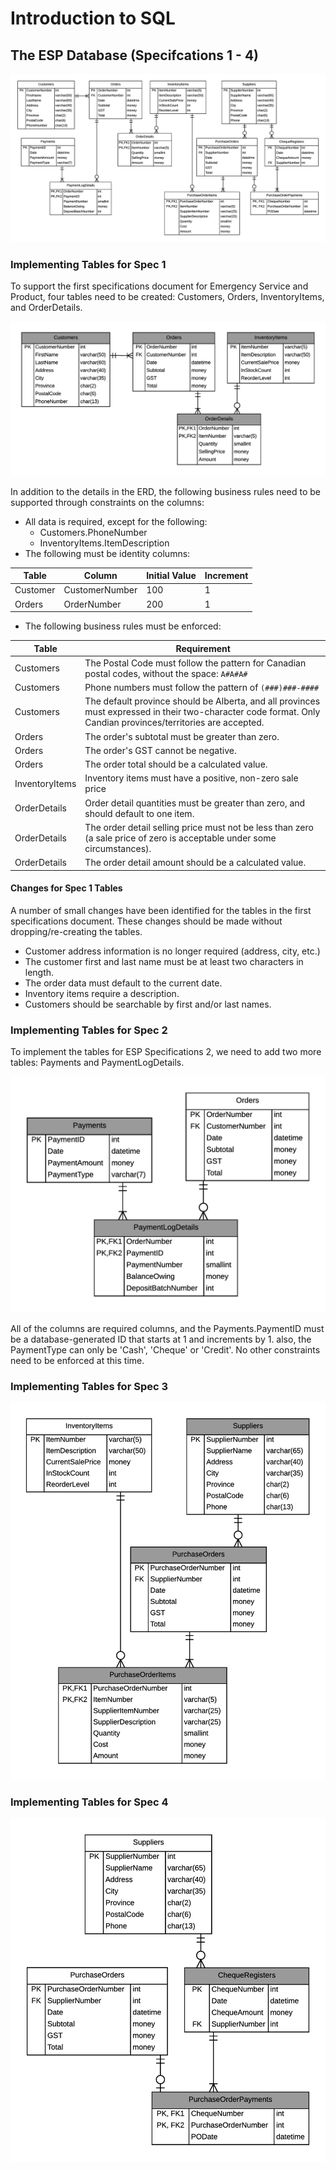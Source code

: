 # Introduction to SQL

## The ESP Database (Specifcations 1 - 4)

![Physical ERD of ESP - Specifications 1 through 4](./ESP-Physical-ERD.png)

### Implementing Tables for Spec 1

To support the first specifications document for Emergency Service and Product, four tables need to be created: Customers, Orders, InventoryItems, and OrderDetails.

![ESP - Spec 1 Tables](./ESP-Physical-Spec-1.png)

In addition to the details in the ERD, the following business rules need to be supported through constraints on the columns:

- All data is required, except for the following:
    - Customers.PhoneNumber
    - InventoryItems.ItemDescription
- The following must be identity columns:

| Table | Column | Initial Value | Increment |
| ----- | ----- | ----- | ----- |
| Customer |CustomerNumber | 100 | 1 |
| Orders | OrderNumber | 200 | 1 |
    
- The following business rules must be enforced:
    
| Table | Requirement |
| ----- | ----- |
| Customers | The Postal Code must follow the pattern for Canadian postal codes, without the space: `A#A#A#` |
| Customers | Phone numbers must follow the pattern of `(###)###-####` |
| Customers | The default province should be Alberta, and all provinces must expressed in their two-character code format. Only Candian provinces/territories are accepted. |
| Orders | The order's subtotal must be greater than zero.|
| Orders | The order's GST cannot be negative. |
| Orders | The order total should be a calculated value. |
| InventoryItems | Inventory items must have a positive, non-zero sale price |
| OrderDetails | Order detail quantities must be greater than zero, and should default to one item.|
| OrderDetails | The order detail selling price must not be less than zero (a sale price of zero is acceptable under some circumstances). |
| OrderDetails | The order detail amount should be a calculated value. |
    
#### Changes for Spec 1 Tables

A number of small changes have been identified for the tables in the first specifications document. These changes should be made without dropping/re-creating the tables.

- Customer address information is no longer required (address, city, etc.)
- The customer first and last name must be at least two characters in length.
- The order data must default to the current date.
- Inventory items require a description.
- Customers should be searchable by first and/or last names.

### Implementing Tables for Spec 2

To implement the tables for ESP Specifications 2, we need to add two more tables: Payments and PaymentLogDetails.

![ESP - Spec 2 Tables](./ESP-Physical-Spec-2.png)

All of the columns are required columns, and the Payments.PaymentID must be a database-generated ID that starts at 1 and increments by 1. also, the PaymentType can only be 'Cash', 'Cheque' or 'Credit'. No other constraints need to be enforced at this time.

### Implementing Tables for Spec 3

![ESP - Spec 3 Tables](./ESP-Physical-Spec-3.png)

### Implementing Tables for Spec 4

![ESP - Spec 4 Tables](./ESP-Physical-Spec-4.png)

